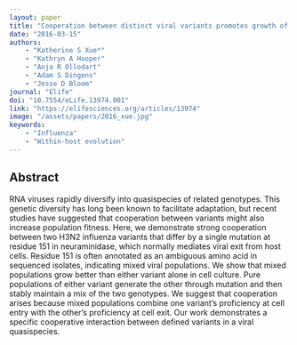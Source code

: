 ```yaml
---
layout: paper
title: "Cooperation between distinct viral variants promotes growth of H3N2 influenza in cell culture"
date: "2016-03-15"
authors: 
    - "Katherine S Xue*"
    - "Kathryn A Hooper"
    - "Anja R Ollodart"
    - "Adam S Dingens"
    - "Jesse D Bloom"
journal: "Elife"
doi: "10.7554/eLife.13974.001"
link: "https://elifesciences.org/articles/13974"
image: "/assets/papers/2016_xue.jpg"
keywords:
    - "Influenza"
    - "Within-host evolution"
---
```


## Abstract

RNA viruses rapidly diversify into quasispecies of related genotypes. This genetic diversity has long been known to facilitate adaptation, but recent studies have suggested that cooperation between variants might also increase population fitness. Here, we demonstrate strong cooperation between two H3N2 influenza variants that differ by a single mutation at residue 151 in neuraminidase, which normally mediates viral exit from host cells. Residue 151 is often annotated as an ambiguous amino acid in sequenced isolates, indicating mixed viral populations. We show that mixed populations grow better than either variant alone in cell culture. Pure populations of either variant generate the other through mutation and then stably maintain a mix of the two genotypes. We suggest that cooperation arises because mixed populations combine one variant’s proficiency at cell entry with the other’s proficiency at cell exit. Our work demonstrates a specific cooperative interaction between defined variants in a viral quasispecies.
